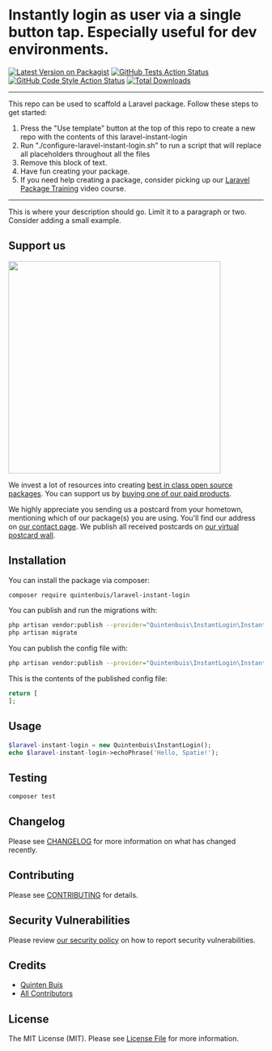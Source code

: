 # Instantly login as user via a single button tap. Especially useful for dev environments.

[![Latest Version on Packagist](https://img.shields.io/packagist/v/quintenbuis/laravel-instant-login.svg?style=flat-square)](https://packagist.org/packages/quintenbuis/laravel-instant-login)
[![GitHub Tests Action Status](https://img.shields.io/github/workflow/status/quintenbuis/laravel-instant-login/run-tests?label=tests)](https://github.com/quintenbuis/laravel-instant-login/actions?query=workflow%3Arun-tests+branch%3Amain)
[![GitHub Code Style Action Status](https://img.shields.io/github/workflow/status/quintenbuis/laravel-instant-login/Check%20&%20fix%20styling?label=code%20style)](https://github.com/quintenbuis/laravel-instant-login/actions?query=workflow%3A"Check+%26+fix+styling"+branch%3Amain)
[![Total Downloads](https://img.shields.io/packagist/dt/quintenbuis/laravel-instant-login.svg?style=flat-square)](https://packagist.org/packages/quintenbuis/laravel-instant-login)

---
This repo can be used to scaffold a Laravel package. Follow these steps to get started:

1. Press the "Use template" button at the top of this repo to create a new repo with the contents of this laravel-instant-login
2. Run "./configure-laravel-instant-login.sh" to run a script that will replace all placeholders throughout all the files
3. Remove this block of text.
4. Have fun creating your package.
5. If you need help creating a package, consider picking up our <a href="https://laravelpackage.training">Laravel Package Training</a> video course.
---

This is where your description should go. Limit it to a paragraph or two. Consider adding a small example.

## Support us

[<img src="https://github-ads.s3.eu-central-1.amazonaws.com/laravel-instant-login.jpg?t=1" width="419px" />](https://spatie.be/github-ad-click/laravel-instant-login)

We invest a lot of resources into creating [best in class open source packages](https://spatie.be/open-source). You can support us by [buying one of our paid products](https://spatie.be/open-source/support-us).

We highly appreciate you sending us a postcard from your hometown, mentioning which of our package(s) you are using. You'll find our address on [our contact page](https://spatie.be/about-us). We publish all received postcards on [our virtual postcard wall](https://spatie.be/open-source/postcards).

## Installation

You can install the package via composer:

```bash
composer require quintenbuis/laravel-instant-login
```

You can publish and run the migrations with:

```bash
php artisan vendor:publish --provider="Quintenbuis\InstantLogin\InstantLoginServiceProvider" --tag="laravel-instant-login-migrations"
php artisan migrate
```

You can publish the config file with:
```bash
php artisan vendor:publish --provider="Quintenbuis\InstantLogin\InstantLoginServiceProvider" --tag="laravel-instant-login-config"
```

This is the contents of the published config file:

```php
return [
];
```

## Usage

```php
$laravel-instant-login = new Quintenbuis\InstantLogin();
echo $laravel-instant-login->echoPhrase('Hello, Spatie!');
```

## Testing

```bash
composer test
```

## Changelog

Please see [CHANGELOG](CHANGELOG.md) for more information on what has changed recently.

## Contributing

Please see [CONTRIBUTING](.github/CONTRIBUTING.md) for details.

## Security Vulnerabilities

Please review [our security policy](../../security/policy) on how to report security vulnerabilities.

## Credits

- [Quinten Buis](https://github.com/quintenbuis)
- [All Contributors](../../contributors)

## License

The MIT License (MIT). Please see [License File](LICENSE.md) for more information.
